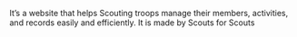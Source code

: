 It’s a website that helps Scouting troops manage their members, activities, and records easily and efficiently.
It is made by Scouts for Scouts

